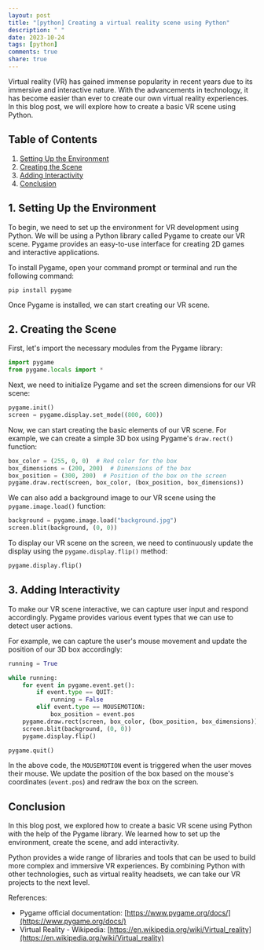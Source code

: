 ```yaml
---
layout: post
title: "[python] Creating a virtual reality scene using Python"
description: " "
date: 2023-10-24
tags: [python]
comments: true
share: true
---
```


Virtual reality (VR) has gained immense popularity in recent years due to its immersive and interactive nature. With the advancements in technology, it has become easier than ever to create our own virtual reality experiences. In this blog post, we will explore how to create a basic VR scene using Python.

## Table of Contents
1. [Setting Up the Environment](#setting-up-the-environment)
2. [Creating the Scene](#creating-the-scene)
3. [Adding Interactivity](#adding-interactivity)
4. [Conclusion](#conclusion)

## 1. Setting Up the Environment

To begin, we need to set up the environment for VR development using Python. We will be using a Python library called Pygame to create our VR scene. Pygame provides an easy-to-use interface for creating 2D games and interactive applications.

To install Pygame, open your command prompt or terminal and run the following command:

```
pip install pygame
```

Once Pygame is installed, we can start creating our VR scene.

## 2. Creating the Scene

First, let's import the necessary modules from the Pygame library:

```python
import pygame
from pygame.locals import *
```

Next, we need to initialize Pygame and set the screen dimensions for our VR scene:

```python
pygame.init()
screen = pygame.display.set_mode((800, 600))
```

Now, we can start creating the basic elements of our VR scene. For example, we can create a simple 3D box using Pygame's `draw.rect()` function:

```python
box_color = (255, 0, 0)  # Red color for the box
box_dimensions = (200, 200)  # Dimensions of the box
box_position = (300, 200)  # Position of the box on the screen
pygame.draw.rect(screen, box_color, (box_position, box_dimensions))
```

We can also add a background image to our VR scene using the `pygame.image.load()` function:

```python
background = pygame.image.load("background.jpg")
screen.blit(background, (0, 0))
```

To display our VR scene on the screen, we need to continuously update the display using the `pygame.display.flip()` method:

```python
pygame.display.flip()
```

## 3. Adding Interactivity

To make our VR scene interactive, we can capture user input and respond accordingly. Pygame provides various event types that we can use to detect user actions.

For example, we can capture the user's mouse movement and update the position of our 3D box accordingly:

```python
running = True

while running:
    for event in pygame.event.get():
        if event.type == QUIT:
            running = False
        elif event.type == MOUSEMOTION:
            box_position = event.pos
    pygame.draw.rect(screen, box_color, (box_position, box_dimensions))
    screen.blit(background, (0, 0))
    pygame.display.flip()

pygame.quit()
```

In the above code, the `MOUSEMOTION` event is triggered when the user moves their mouse. We update the position of the box based on the mouse's coordinates (`event.pos`) and redraw the box on the screen.

## Conclusion

In this blog post, we explored how to create a basic VR scene using Python with the help of the Pygame library. We learned how to set up the environment, create the scene, and add interactivity.

Python provides a wide range of libraries and tools that can be used to build more complex and immersive VR experiences. By combining Python with other technologies, such as virtual reality headsets, we can take our VR projects to the next level.

References:
- Pygame official documentation: [https://www.pygame.org/docs/](https://www.pygame.org/docs/)
- Virtual Reality - Wikipedia: [https://en.wikipedia.org/wiki/Virtual_reality](https://en.wikipedia.org/wiki/Virtual_reality)